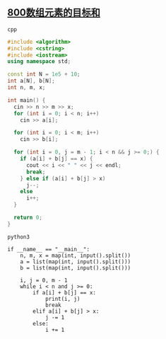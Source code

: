 [800数组元素的目标和](https://www.acwing.com/problem/content/description/802/) 
---
```cpp```
```cpp
#include <algorithm>
#include <cstring>
#include <iostream>
using namespace std;

const int N = 1e5 + 10;
int a[N], b[N];
int n, m, x;

int main() {
  cin >> n >> m >> x;
  for (int i = 0; i < n; i++)
    cin >> a[i];

  for (int i = 0; i < m; i++)
    cin >> b[i];

  for (int i = 0, j = m - 1; i < n && j >= 0;) {
    if (a[i] + b[j] == x) {
      cout << i << " " << j << endl;
      break;
    } else if (a[i] + b[j] > x)
      j--;
    else
      i++;
  }

  return 0;
}

```
```python3```
```python3
if __name__ == "__main__":
    n, m, x = map(int, input().split())
    a = list(map(int, input().split()))
    b = list(map(int, input().split()))

    i, j = 0, m - 1
    while i < n and j >= 0:
        if a[i] + b[j] == x:
            print(i, j)
            break
        elif a[i] + b[j] > x:
            j -= 1
        else:
            i += 1
```

